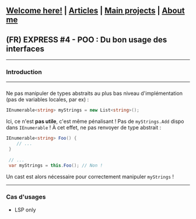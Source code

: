 ## [Welcome here!](https://vpenando.github.io) | [Articles](https://vpenando.github.io/articles.html) | [Main projects](https://vpenando.github.io/projects.html) | [About me](https://vpenando.github.io/about.html)

## (FR) EXPRESS #4 - POO : Du bon usage des interfaces

---

### Introduction

----

### 
Ne pas manipuler de types abstraits au plus bas niveau d'implémentation (pas de variables locales, par ex) :
```cs
IEnumerable<string> myStrings = new List<string>();
```
Ici, ce n'est **pas utile**, c'est même pénalisant ! Pas de `myStrings.Add` dispo dans `IEnumerable` !
À cet effet, ne pas renvoyer de type abstrait :
```cs
IEnumerable<string> Foo() {
    // ...
 }
 
 // ...
 var myStrings = this.Foo(); // Non !
 ```
 Un cast est alors nécessaire pour correctement manipuler `myStrings` !

---

### Cas d'usages
- LSP only


